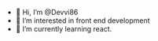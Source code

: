- 👋 Hi, I’m @Devvi86
- 👀 I’m interested in front end development
- 🌱 I’m currently learning react.


<!---
Devvi86/Devvi86 is a ✨ special ✨ repository because its `README.md` (this file) appears on your GitHub profile.
You can click the Preview link to take a look at your changes.
--->
